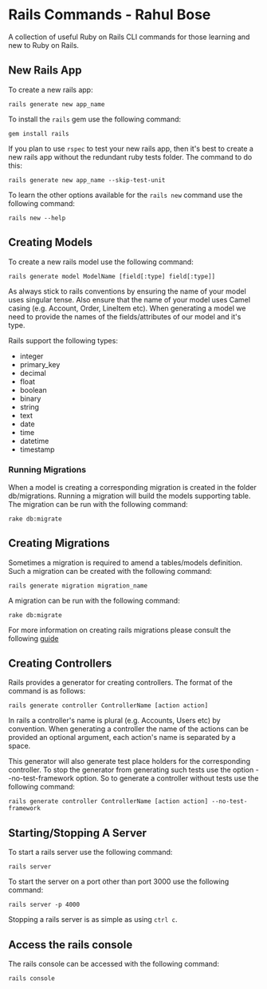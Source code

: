 # Rails Commands - Rahul Bose

A collection of useful Ruby on Rails CLI commands for those learning and new to Ruby on Rails.

## New Rails App

To create a new rails app:

```
rails generate new app_name
```

To install the `rails` gem use the following command:

```
gem install rails
```

If you plan to use `rspec` to test your new rails app, then it's best to create a new rails app without the redundant ruby tests folder. The command to do this:

```
rails generate new app_name --skip-test-unit
```

To learn the other options available for the `rails new` command use the following command:

```
rails new --help
```

## Creating Models

To create a new rails model use the following command:

```
rails generate model ModelName [field[:type] field[:type]]
```

As always stick to rails conventions by ensuring the name of your model uses singular tense. Also ensure that the name of your model uses Camel casing (e.g. Account, Order, LineItem etc). When generating a model we need to provide the names of the fields/attributes of our model and it's type.

Rails support the following types:

* integer
* primary_key
* decimal
* float
* boolean
* binary
* string
* text
* date
* time
* datetime
* timestamp

### Running Migrations

When a model is creating a corresponding migration is created in the folder db/migrations. Running a migration will build the models supporting table. The migration can be run with the following command:

```
rake db:migrate
```

## Creating Migrations

Sometimes a migration is required to amend a tables/models definition. Such a migration can be created with the following command:

```
rails generate migration migration_name
```

A migration can be run with the following command:

```
rake db:migrate
```

For more information on creating rails migrations please consult the following [guide](http://edgeguides.rubyonrails.org/active_record_migrations.html)

## Creating Controllers

Rails provides a generator for creating controllers. The format of the command is as follows:

```
rails generate controller ControllerName [action action]
```

In rails a controller's name is plural (e.g. Accounts, Users etc) by convention. When generating a controller the name of the actions can be provided an optional argument, each action's name is separated by a space.

This generator will also generate test place holders for the corresponding controller. To stop the generator from generating such tests use the option --no-test-framework option. So to generate a controller without tests use the following command:

```
rails generate controller ControllerName [action action] --no-test-framework
```

## Starting/Stopping A Server

To start a rails server use the following command:

```
rails server
```

To start the server on a port other than port 3000 use the following command:

```
rails server -p 4000
```

Stopping a rails server is as simple as using `ctrl c`.

## Access the rails console

The rails console can be accessed with the following command:

```
rails console
```
